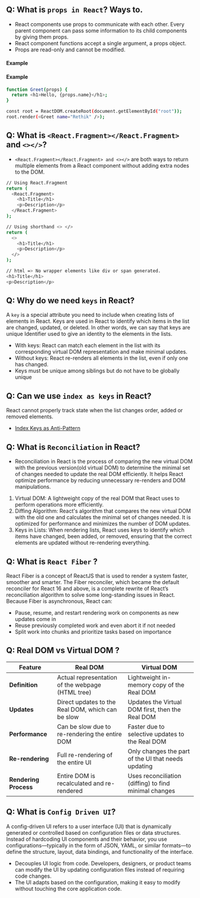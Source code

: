 ## Q: What is `props in React`? Ways to.

- React components use props to communicate with each other. Every parent component can pass some information to its child components by giving them props.
- React component functions accept a single argument, a props object.
- Props are read-only and cannot be modified.

#### Example
#### Example
```sh
function Greet(props) {
  return <h1>Hello, {props.name}</h1>;
}

const root = ReactDOM.createRoot(document.getElementById("root"));
root.render(<Greet name="Rethik" />);
```


## Q: What is `<React.Fragment></React.Fragment>` and `<></>`?
- `<React.Fragment></React.Fragment> and <></>` are both ways to return multiple elements from a React component without adding extra nodes to the DOM. 
```sh
// Using React.Fragment
return (
  <React.Fragment>
    <h1>Title</h1>
    <p>Description</p>
  </React.Fragment>
);

// Using shorthand <> </> 
return (
  <>
    <h1>Title</h1>
    <p>Description</p>
  </>
);

// html => No wrapper elements like div or span generated.
<h1>Title</h1>
<p>Description</p>

```

## Q: Why do we need `keys` in React?

A `key` is a special attribute you need to include when creating lists of elements in React. Keys are used in React to identify which items in the list are changed, updated, or deleted. In other words, we can say that keys are unique Identifier used to give an identity to the elements in the lists.

- With keys: React can match each element in the list with its corresponding virtual DOM representation and make minimal updates.
- Without keys: React re-renders all elements in the list, even if only one has changed.
- Keys must be unique among siblings but do not have to be globally unique

## Q: Can we use `index as keys` in React?

React cannot properly track state when the list changes order, added or removed elements.
- [Index Keys as Anti-Pattern](https://robinpokorny.com/blog/index-as-a-key-is-an-anti-pattern/)


## Q: What is `Reconciliation` in React?

- Reconciliation in React is the process of comparing the new virtual DOM with the previous version(old virtual DOM) to determine the minimal set of changes needed to update the real DOM efficiently. It helps React optimize performance by reducing unnecessary re-renders and DOM manipulations.

1. Virtual DOM: A lightweight copy of the real DOM that React uses to perform operations more efficiently.
2. Diffing Algorithm: React's algorithm that compares the new virtual DOM with the old one and calculates the minimal set of changes needed. It is optimized for performance and minimizes the number of DOM updates.
3. Keys in Lists: When rendering lists, React uses keys to identify which items have changed, been added, or removed, ensuring that the correct elements are updated without re-rendering everything.

## Q: What is `React Fiber` ?

React Fiber is a concept of ReactJS that is used to render a system faster, smoother and smarter.
The Fiber reconciler, which became the default reconciler for React 16 and above, is a complete rewrite of React’s reconciliation algorithm to solve some long-standing issues in React.
Because Fiber is asynchronous, React can:

- Pause, resume, and restart rendering work on components as new updates come in
- Reuse previously completed work and even abort it if not needed
- Split work into chunks and prioritize tasks based on importance

## Q: Real DOM vs Virtual DOM ?

| Feature               | Real DOM                          | Virtual DOM                      |
|-----------------------|-----------------------------------|----------------------------------|
| **Definition**         | Actual representation of the webpage (HTML tree) | Lightweight in-memory copy of the Real DOM |
| **Updates**            | Direct updates to the Real DOM, which can be slow | Updates the Virtual DOM first, then the Real DOM |
| **Performance**        | Can be slow due to re-rendering the entire DOM | Faster due to selective updates to the Real DOM |
| **Re-rendering**       | Full re-rendering of the entire UI | Only changes the part of the UI that needs updating |
| **Rendering Process**  | Entire DOM is recalculated and re-rendered | Uses reconciliation (diffing) to find minimal changes |


## Q: What is `Config Driven UI`?

A config-driven UI refers to a user interface (UI) that is dynamically generated or controlled based on configuration files or data structures. Instead of hardcoding UI components and their behavior, you use configurations—typically in the form of JSON, YAML, or similar formats—to define the structure, layout, data bindings, and functionality of the interface.

- Decouples UI logic from code. Developers, designers, or product teams can modify the UI by updating configuration files instead of requiring code changes.
- The UI adapts based on the configuration, making it easy to modify without touching the core application code.





